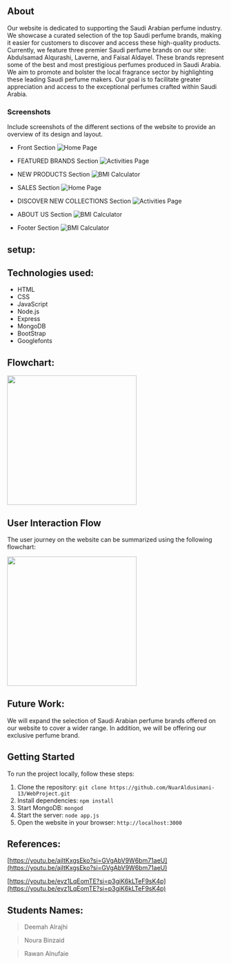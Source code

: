 
## About
Our website is dedicated to supporting the Saudi Arabian perfume industry. We showcase a curated selection of the top Saudi perfume brands, making it easier for customers to discover and access these high-quality products.
Currently, we feature three premier Saudi perfume brands on our site: Abdulsamad Alqurashi, Laverne, and Faisal Aldayel. These brands represent some of the best and most prestigious perfumes produced in Saudi Arabia. 
We aim to promote and bolster the local fragrance sector by highlighting these leading Saudi perfume makers. Our goal is to facilitate greater appreciation and access to the exceptional perfumes crafted within Saudi Arabia.

### Screenshots

Include screenshots of the different sections of the website to provide an overview of its design and layout.

- Front Section
  ![Home Page](screenshots/1.png)

- FEATURED BRANDS Section
  ![Activities Page](screenshots/2.png)

- NEW PRODUCTS Section
  ![BMI Calculator](screenshots/3.png)
  
- SALES Section
  ![Home Page](screenshots/1.png)

- DISCOVER NEW COLLECTIONS Section
  ![Activities Page](screenshots/2.png)

- ABOUT US Section
  ![BMI Calculator](screenshots/3.png)
  
- Footer Section
  ![BMI Calculator](screenshots/3.png)
    
  
## setup:

## Technologies used:
- HTML
- CSS
- JavaScript
- Node.js
- Express
- MongoDB
- BootStrap
- Googlefonts
  
## Flowchart: 
<div>
<img src= "https://github.com/norahkb/perfume-website/assets/117577032/1887e586-c912-425a-9873-711501e60704"
width="300" height ="">
</div>

## User Interaction Flow

The user journey on the website can be summarized using the following flowchart:

<div>
<img src= "https://github.com/norahkb/perfume-website/assets/117577032/1887e586-c912-425a-9873-711501e60704"
width="300" height ="">
</div>

## Future Work:
We will expand the selection of Saudi Arabian perfume brands offered on our website to cover a wider range. In addition, we will be offering our exclusive perfume brand.

## Getting Started

To run the project locally, follow these steps:

1. Clone the repository: `git clone https://github.com/NuarAldusimani-13/WebProject.git`
2. Install dependencies: `npm install`
3. Start MongoDB: `mongod`
4. Start the server: `node app.js`
5. Open the website in your browser: `http://localhost:3000`

## References:
[https://youtu.be/ajltKxgsEko?si=GVgAbV9W6bm71aeU](https://youtu.be/ajltKxgsEko?si=GVgAbV9W6bm71aeU)

[https://youtu.be/evz1LqEomTE?si=p3giK6kLTeF9sK4p](https://youtu.be/evz1LqEomTE?si=p3giK6kLTeF9sK4p)

## Students Names:
> Deemah Alrajhi 

> Noura Binzaid 

> Rawan Alnufaie
